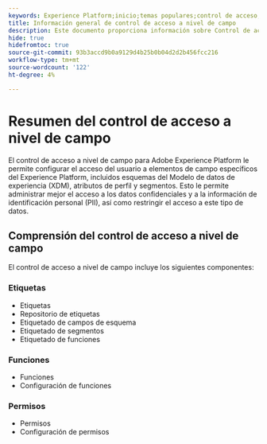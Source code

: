 ```yaml
---
keywords: Experience Platform;inicio;temas populares;control de acceso;control de acceso a nivel de campo;FLAC
title: Información general de control de acceso a nivel de campo
description: Este documento proporciona información sobre Control de acceso a nivel de campo en Adobe Experience Platform
hide: true
hidefromtoc: true
source-git-commit: 93b3accd9b0a9129d4b25b0b04d2d2b456fcc216
workflow-type: tm+mt
source-wordcount: '122'
ht-degree: 4%

---
```



# Resumen del control de acceso a nivel de campo

El control de acceso a nivel de campo para Adobe Experience Platform le permite configurar el acceso del usuario a elementos de campo específicos del Experience Platform, incluidos esquemas del Modelo de datos de experiencia (XDM), atributos de perfil y segmentos. Esto le permite administrar mejor el acceso a los datos confidenciales y a la información de identificación personal (PII), así como restringir el acceso a este tipo de datos.

## Comprensión del control de acceso a nivel de campo

El control de acceso a nivel de campo incluye los siguientes componentes:

### Etiquetas

* Etiquetas
* Repositorio de etiquetas
* Etiquetado de campos de esquema
* Etiquetado de segmentos
* Etiquetado de funciones

### Funciones

* Funciones
* Configuración de funciones

### Permisos

* Permisos
* Configuración de permisos

